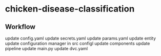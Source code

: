 # chicken-disease-classification

## Workflow

update config.yaml
update secrets.yaml
update params.yaml
update entity
update configuration manager in src configl
update components
update pipeline
update main.py
update dvc.yaml
